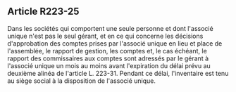Article R223-25
----
Dans les sociétés qui comportent une seule personne et dont l'associé unique
n'est pas le seul gérant, et en ce qui concerne les décisions d'approbation des
comptes prises par l'associé unique en lieu et place de l'assemblée, le rapport
de gestion, les comptes et, le cas échéant, le rapport des commissaires aux
comptes sont adressés par le gérant à l'associé unique un mois au moins avant
l'expiration du délai prévu au deuxième alinéa de l'article L. 223-31. Pendant
ce délai, l'inventaire est tenu au siège social à la disposition de l'associé
unique.
